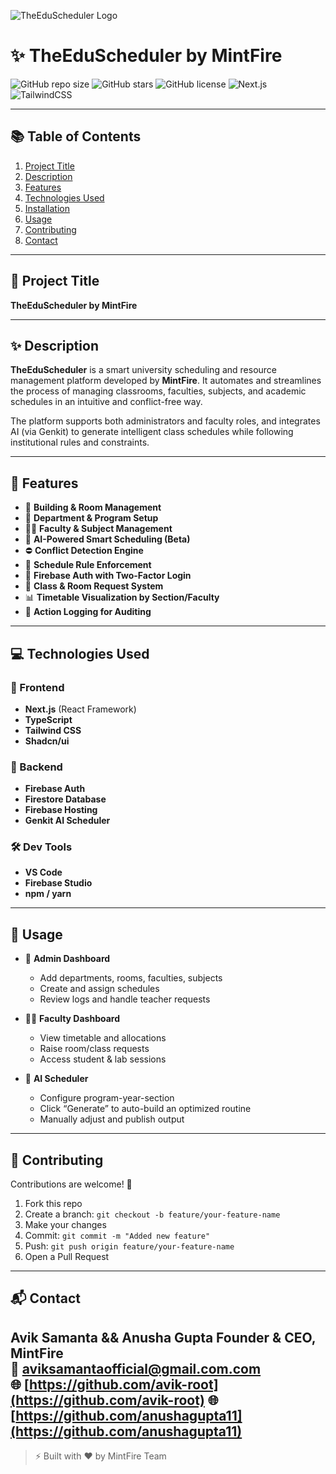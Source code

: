 ![TheEduScheduler Logo](https://raw.githubusercontent.com/avik-root/TheEduScheduler/main/public/logo.png)

# ✨ TheEduScheduler by MintFire

![GitHub repo size](https://img.shields.io/github/repo-size/avik-root/TheEduScheduler?color=blue)
![GitHub stars](https://img.shields.io/github/stars/avik-root/TheEduScheduler?style=social)
![GitHub license](https://img.shields.io/github/license/avik-root/TheEduScheduler)
![Next.js](https://img.shields.io/badge/Next.js-000?logo=next.js)
![TailwindCSS](https://img.shields.io/badge/TailwindCSS-38B2AC?logo=tailwind-css&logoColor=white)

---

## 📚 Table of Contents

1. [Project Title](#-project-title)  
2. [Description](#-description)  
3. [Features](#-features)  
4. [Technologies Used](#-technologies-used)  
5. [Installation](#-installation)  
6. [Usage](#-usage)  
7. [Contributing](#-contributing)   
9. [Contact](#-contact)

---

## 🚀 Project Title

**TheEduScheduler by MintFire**

---

## ✨ Description

**TheEduScheduler** is a smart university scheduling and resource management platform developed by **MintFire**. It automates and streamlines the process of managing classrooms, faculties, subjects, and academic schedules in an intuitive and conflict-free way.

The platform supports both administrators and faculty roles, and integrates AI (via Genkit) to generate intelligent class schedules while following institutional rules and constraints.

---

## 🌟 Features

- 🏢 **Building & Room Management**  
- 🏫 **Department & Program Setup**  
- 👨‍🏫 **Faculty & Subject Management**  
- 🧠 **AI-Powered Smart Scheduling (Beta)**  
- ⛔ **Conflict Detection Engine**  
- 📏 **Schedule Rule Enforcement**  
- 🔐 **Firebase Auth with Two-Factor Login**  
- 🧾 **Class & Room Request System**  
- 📊 **Timetable Visualization by Section/Faculty**  
- 📝 **Action Logging for Auditing**

---

## 💻 Technologies Used

### 🧩 Frontend
- **Next.js** (React Framework)  
- **TypeScript**  
- **Tailwind CSS**  
- **Shadcn/ui**

### 🔧 Backend
- **Firebase Auth**  
- **Firestore Database**  
- **Firebase Hosting**  
- **Genkit AI Scheduler**

### 🛠 Dev Tools
- **VS Code**  
- **Firebase Studio**  
- **npm / yarn**

---


## 🧪 Usage

- 👑 **Admin Dashboard**  
  - Add departments, rooms, faculties, subjects  
  - Create and assign schedules  
  - Review logs and handle teacher requests

- 👨‍🏫 **Faculty Dashboard**  
  - View timetable and allocations  
  - Raise room/class requests  
  - Access student & lab sessions

- 🤖 **AI Scheduler**  
  - Configure program-year-section  
  - Click “Generate” to auto-build an optimized routine  
  - Manually adjust and publish output  

---

## 🤝 Contributing

Contributions are welcome! 🙌

1. Fork this repo  
2. Create a branch: `git checkout -b feature/your-feature-name`  
3. Make your changes  
4. Commit: `git commit -m "Added new feature"`  
5. Push: `git push origin feature/your-feature-name`  
6. Open a Pull Request

---

## 📬 Contact

**Avik Samanta**  && **Anusha Gupta**
Founder & CEO, MintFire  
📧 aviksamantaofficial@gmail.com.com  
🌐 [https://github.com/avik-root](https://github.com/avik-root)
🌐 [https://github.com/anushagupta11](https://github.com/anushagupta11)
---

> ⚡ Built with ❤️ by MintFire Team
